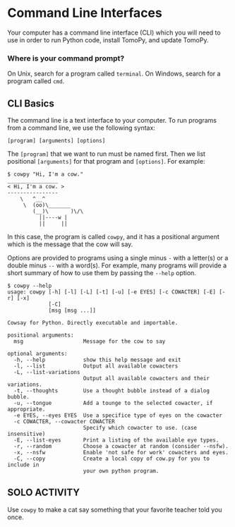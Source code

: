 # Command Line Interfaces
Your computer has a command line interface (CLI) which you will need to use in order to run Python code, install TomoPy, and update TomoPy.

### Where is your command prompt?
On Unix, search for a program called `terminal`.
On Windows, search for a program called `cmd`.

## CLI Basics
The command line is a text interface to your computer. To run programs from a command line, we use the following syntax:

```
[program] [arguments] [options]
```

The `[program]` that we want to run must be named first. Then we list positional `[arguments]` for that program and `[options]`. For example:

```
$ cowpy "Hi, I'm a cow."
________________
< Hi, I'm a cow. >
----------------
    \   ^__^
     \  (oo)\_______
        (__)\       )\/\
          ||----w |
          ||     ||

```

In this case, the program is called `cowpy`, and it has a positional argument which is the message that the cow will say.

Options are provided to programs using a single minus `-` with a letter(s) or a double minus `--` with a word(s). For example, many programs will provide a short summary of how to use them by passing the `--help` option.

```
$ cowpy --help
usage: cowpy [-h] [-l] [-L] [-t] [-u] [-e EYES] [-c COWACTER] [-E] [-r] [-x]
             [-C]
             [msg [msg ...]]

Cowsay for Python. Directly executable and importable.

positional arguments:
  msg                   Message for the cow to say

optional arguments:
  -h, --help            show this help message and exit
  -l, --list            Output all available cowacters
  -L, --list-variations
                        Output all available cowacters and their variations.
  -t, --thoughts        Use a thought bubble instead of a dialog bubble.
  -u, --tongue          Add a tounge to the selected cowacter, if appropriate.
  -e EYES, --eyes EYES  Use a specifice type of eyes on the cowacter
  -c COWACTER, --cowacter COWACTER
                        Specify which cowacter to use. (case insensitive)
  -E, --list-eyes       Print a listing of the available eye types.
  -r, --random          Choose a cowacter at random (consider --nsfw).
  -x, --nsfw            Enable 'not safe for work' cowacters and eyes.
  -C, --copy            Create a local copy of cow.py for you to include in
                        your own python program.
```

<!--- INSTRUCTOR ACTIVITY

Demonstrate using the cowsay help to make a cow with different eyes.

--->

## SOLO ACTIVITY

Use `cowpy` to make a cat say something that your favorite teacher told you once.
